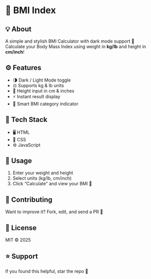 # 🧮 BMI Index  

## 💡 About  
A simple and stylish BMI Calculator with dark mode support 🌙  
Calculate your Body Mass Index using weight in **kg/lb** and height in **cm/inch**!  

## ⚙️ Features  
- 🌗 Dark / Light Mode toggle  
- ⚖️ Supports kg & lb units  
- 📏 Height input in cm & inches  
- ⚡ Instant result display  
- 🧠 Smart BMI category indicator  

## 🧰 Tech Stack  
- 🖥️ HTML  
- 🎨 CSS  
- ⚙️ JavaScript  

## 🚀 Usage  
1. Enter your weight and height  
2. Select units (kg/lb, cm/inch)  
3. Click “Calculate” and view your BMI 🎯  

## 🤝 Contributing  
Want to improve it? Fork, edit, and send a PR 🚀  

## 📜 License  
MIT © 2025  

## ⭐ Support  
If you found this helpful, star the repo 🌟  
